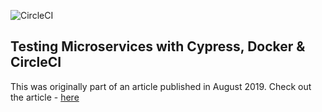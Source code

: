 ![CircleCI](https://img.shields.io/circleci/build/github/qaiken/cypress-demo)

## Testing Microservices with Cypress, Docker & CircleCI

This was originally part of an article published in August 2019. Check out the article - [here](https://medium.com/@QuintonAiken/testing-microservices-with-cypress-docker-circleci-ea904e07acc8)
